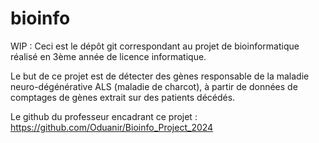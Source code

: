 # bioinfo
WIP : Ceci est le dépôt git correspondant au projet de bioinformatique réalisé en 3ème année de licence informatique.

Le but de ce projet est de détecter des gènes responsable de la maladie neuro-dégénérative ALS (maladie de charcot), à partir de données de comptages de gènes extrait sur des patients décédés.

Le github du professeur encadrant ce projet : https://github.com/Oduanir/Bioinfo_Project_2024 

